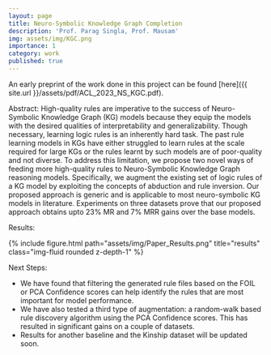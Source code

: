 ```yaml
---
layout: page
title: Neuro-Symbolic Knowledge Graph Completion
description: 'Prof. Parag Singla, Prof. Mausam'
img: assets/img/KGC.png
importance: 1
category: work
published: true
---
```


An early preprint of the work done in this project can be found [here]({{ site.url }}/assets/pdf/ACL_2023_NS_KGC.pdf). 

Abstract: High-quality rules are imperative to the success of Neuro-Symbolic Knowledge Graph (KG)
models because they equip the models with the desired qualities of interpretability and generalizability. Though necessary, learning logic rules is an inherently hard task. The past rule learning models in KGs have either struggled to learn rules at the scale required for large KGs or the rules learnt by such models are of poor-quality and not diverse. To address this limitation, we propose two novel ways of feeding more high-quality rules to Neuro-Symbolic Knowledge Graph reasoning models. Specifically, we augment the existing set of logic rules of a KG model by exploiting the concepts of abduction and rule inversion. Our proposed
approach is generic and is applicable to most neuro-symbolic KG models in literature. Experiments on three datasets prove that our proposed approach obtains upto 23% MR and 7% MRR gains over the base models.

Results:
<div class="row">
    <div class="col-sm mt-3 mt-md-0">
        {% include figure.html path="assets/img/Paper_Results.png" title="results" class="img-fluid rounded z-depth-1" %}
    </div>
</div>

Next Steps: 
+ We have found that filtering the generated rule files based on the FOIL or PCA Confidence scores can help identify the rules that are most important for model performance. 
+ We have also tested a third type of augmentation: a random-walk based rule discovery algorithm using the PCA Confidence scores. This has resulted in significant gains on a couple of datasets. 
+ Results for another baseline and the Kinship dataset will be updated soon. 